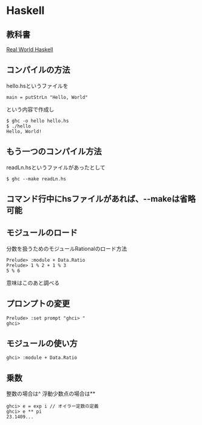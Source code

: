 Haskell
=======
## 教科書
[Real World Haskell](http://book.realworldhaskell.org/read/)

## コンパイルの方法
hello.hsというファイルを  
````
main = putStrLn "Hello, World"
````
という内容で作成し
````
$ ghc -o hello hello.hs
$ ./hello
Hello, World!
````

## もう一つのコンパイル方法
readLn.hsというファイルがあったとして
````
$ ghc --make readLn.hs
````
コマンド行中にhsファイルがあれば、--makeは省略可能
----
## モジュールのロード
分数を扱うためのモジュールRationalのロード方法
````
Prelude> :module + Data.Ratio
Prelude> 1 % 2 + 1 % 3
5 % 6
````
意味はこのあと調べる
## プロンプトの変更
````
Prelude> :set prompt "ghci> "
ghci>
````
## モジュールの使い方
````
ghci> :module + Data.Ratio
````
## 乗数
整数の場合は^
浮動少数点の場合は**
````
ghci> e = exp i // オイラー定数の定義
ghci> e ** pi
23.1409...
````

